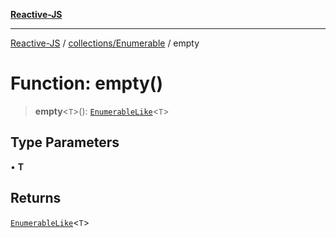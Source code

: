 [**Reactive-JS**](../../../README.md)

***

[Reactive-JS](../../../README.md) / [collections/Enumerable](../README.md) / empty

# Function: empty()

> **empty**\<`T`\>(): [`EnumerableLike`](../../interfaces/EnumerableLike.md)\<`T`\>

## Type Parameters

• **T**

## Returns

[`EnumerableLike`](../../interfaces/EnumerableLike.md)\<`T`\>
